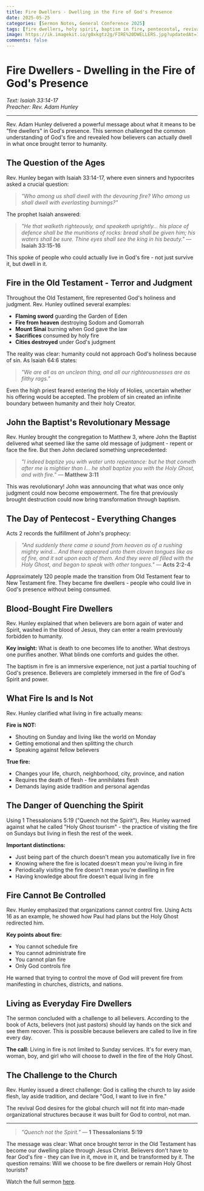 ```yaml
---
title: Fire Dwellers - Dwelling in the Fire of God's Presence
date: 2025-05-25
categories: [Sermon Notes, General Conference 2025]
tags: [fire dwellers, holy spirit, baptism in fire, pentecostal, revival]
image: https://ik.imagekit.io/g0xkgtz2g/FIRE%20DWELLERS.jpg?updatedAt=1748278866678
comments: false
---
```


# Fire Dwellers - Dwelling in the Fire of God's Presence

_Text: Isaiah 33:14-17_  
_Preacher: Rev. Adam Hunley_

---

Rev. Adam Hunley delivered a powerful message about what it means to be "fire dwellers" in God's presence. This sermon challenged the common understanding of God's fire and revealed how believers can actually dwell in what once brought terror to humanity.

## The Question of the Ages

Rev. Hunley began with Isaiah 33:14-17, where even sinners and hypocrites asked a crucial question:

> _"Who among us shall dwell with the devouring fire? Who among us shall dwell with everlasting burnings?"_

The prophet Isaiah answered:

> _"He that walketh righteously, and speaketh uprightly... his place of defence shall be the munitions of rocks: bread shall be given him; his waters shall be sure. Thine eyes shall see the king in his beauty."_ — **Isaiah 33:15-16**

This spoke of people who could actually live in God's fire - not just survive it, but dwell in it.

## Fire in the Old Testament - Terror and Judgment

Throughout the Old Testament, fire represented God's holiness and judgment. Rev. Hunley outlined several examples:

- **Flaming sword** guarding the Garden of Eden
- **Fire from heaven** destroying Sodom and Gomorrah
- **Mount Sinai** burning when God gave the law
- **Sacrifices** consumed by holy fire
- **Cities destroyed** under God's judgment

The reality was clear: humanity could not approach God's holiness because of sin. As Isaiah 64:6 states:

> _"We are all as an unclean thing, and all our righteousnesses are as filthy rags."_

Even the high priest feared entering the Holy of Holies, uncertain whether his offering would be accepted. The problem of sin created an infinite boundary between humanity and their holy Creator.

## John the Baptist's Revolutionary Message

Rev. Hunley brought the congregation to Matthew 3, where John the Baptist delivered what seemed like the same old message of judgment - repent or face the fire. But then John declared something unprecedented:

> _"I indeed baptize you with water unto repentance: but he that cometh after me is mightier than I... he shall baptize you with the Holy Ghost, and with fire."_ — **Matthew 3:11**

This was revolutionary! John was announcing that what was once only judgment could now become empowerment. The fire that previously brought destruction could now bring transformation through baptism.

## The Day of Pentecost - Everything Changes

Acts 2 records the fulfillment of John's prophecy:

> _"And suddenly there came a sound from heaven as of a rushing mighty wind... And there appeared unto them cloven tongues like as of fire, and it sat upon each of them. And they were all filled with the Holy Ghost, and began to speak with other tongues."_ — **Acts 2:2-4**

Approximately 120 people made the transition from Old Testament fear to New Testament fire. They became fire dwellers - people who could live in God's presence without being consumed.

## Blood-Bought Fire Dwellers

Rev. Hunley explained that when believers are born again of water and Spirit, washed in the blood of Jesus, they can enter a realm previously forbidden to humanity.

**Key insight:** What is death to one becomes life to another. What destroys one purifies another. What blinds one comforts and guides the other.

The baptism in fire is an immersive experience, not just a partial touching of God's presence. Believers are completely immersed in the fire of God's Spirit and power.

## What Fire Is and Is Not

Rev. Hunley clarified what living in fire actually means:

**Fire is NOT:**

- Shouting on Sunday and living like the world on Monday
- Getting emotional and then splitting the church
- Speaking against fellow believers

**True fire:**

- Changes your life, church, neighborhood, city, province, and nation
- Requires the death of flesh - fire annihilates flesh
- Demands laying aside tradition and personal agendas

## The Danger of Quenching the Spirit

Using 1 Thessalonians 5:19 ("Quench not the Spirit"), Rev. Hunley warned against what he called "Holy Ghost tourism" - the practice of visiting the fire on Sundays but living in flesh the rest of the week.

**Important distinctions:**

- Just being part of the church doesn't mean you automatically live in fire
- Knowing where the fire is located doesn't mean you're living in fire
- Periodically visiting the fire doesn't mean you're dwelling in fire
- Having knowledge about fire doesn't equal living in fire

## Fire Cannot Be Controlled

Rev. Hunley emphasized that organizations cannot control fire. Using Acts 16 as an example, he showed how Paul had plans but the Holy Ghost redirected him.

**Key points about fire:**

- You cannot schedule fire
- You cannot administrate fire
- You cannot plan fire
- Only God controls fire

He warned that trying to control the move of God will prevent fire from manifesting in churches, districts, and nations.

## Living as Everyday Fire Dwellers

The sermon concluded with a challenge to all believers. According to the book of Acts, believers (not just pastors) should lay hands on the sick and see them recover. This is possible because believers are called to live in fire every day.

**The call:** Living in fire is not limited to Sunday services. It's for every man, woman, boy, and girl who will choose to dwell in the fire of the Holy Ghost.

## The Challenge to the Church

Rev. Hunley issued a direct challenge: God is calling the church to lay aside flesh, lay aside tradition, and declare "God, I want to live in fire."

The revival God desires for the global church will not fit into man-made organizational structures because it was built for God to control, not man.

---

> _"Quench not the Spirit."_ — **1 Thessalonians 5:19**

The message was clear: What once brought terror in the Old Testament has become our dwelling place through Jesus Christ. Believers don't have to fear God's fire - they can live in it, move in it, and be transformed by it. The question remains: Will we choose to be fire dwellers or remain Holy Ghost tourists?

Watch the full sermon <a href="https://www.facebook.com/share/v/1ZSHAxdGTC/" target="_blank">here</a>.
